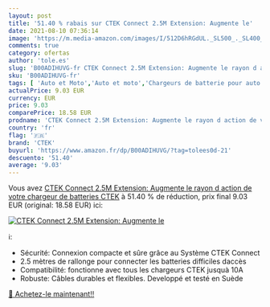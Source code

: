 ```yaml
---
layout: post
title: '51.40 % rabais sur CTEK Connect 2.5M Extension: Augmente le'
date: 2021-08-10 07:36:14
image: 'https://m.media-amazon.com/images/I/512D6hRGdUL._SL500_._SL400_.jpg'
comments: true
category: ofertas
author: 'tole.es'
slug: 'B00ADIHUVG-fr CTEK Connect 2.5M Extension: Augmente le rayon d action de...'
sku: 'B00ADIHUVG-fr'
tags: [ 'Auto et Moto','Auto et moto','Chargeurs de batterie pour auto','Outils de batterie','Outils et dépannage','ctek', ]
actualPrice: 9.03 EUR
currency: EUR
price: 9.03
comparePrice: 18.58 EUR
prodname: 'CTEK Connect 2.5M Extension: Augmente le rayon d action de votre chargeur de batteries CTEK'
country: 'fr'
flag: '🇫🇷'
brand: 'CTEK'
buyurl: 'https://www.amazon.fr/dp/B00ADIHUVG/?tag=tolees0d-21'
descuento: '51.40'
average: '9.03'
---
```


Vous avez [CTEK Connect 2.5M Extension: Augmente le rayon d action de votre chargeur de batteries CTEK](https://www.amazon.fr/dp/B00ADIHUVG/?tag=tolees0d-21)  à  51.40 % de réduction, prix final  9.03 EUR (original: 18.58 EUR) ici:

[![CTEK Connect 2.5M Extension: Augmente le](https://m.media-amazon.com/images/I/512D6hRGdUL._SL500_._SL400_.jpg)](https://www.amazon.fr/dp/B00ADIHUVG/?tag=tolees0d-21)

ℹ️:

- Sécurité: Connexion compacte et sûre grâce au Système CTEK Connect
- 2.5 mètres de rallonge pour connecter les batteries difficiles daccès
- Compatibilité: fonctionne avec tous les chargeurs CTEK jusquà 10A
- Robuste: Câbles durables et flexibles. Developpé et testé en Suède

[🛒 Achetez-le maintenant!!](https://www.amazon.fr/dp/B00ADIHUVG/?tag=tolees0d-21)
